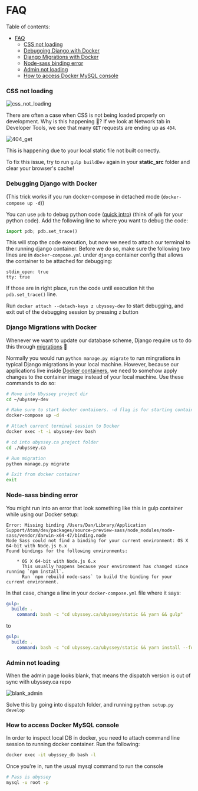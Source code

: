 # FAQ

Table of contents:
- [FAQ](#faq)
    - [CSS not loading](#css-not-loading)
    - [Debugging Django with Docker](#debugging-django-with-docker)
    - [Django Migrations with Docker](#django-migrations-with-docker)
    - [Node-sass binding error](#node-sass-binding-error)
    - [Admin not loading](#admin-not-loading)
    - [How to access Docker MySQL console](#how-to-access-docker-mysql-console)

### CSS not loading

![css_not_loading](https://user-images.githubusercontent.com/9669739/47315444-73224980-d5f9-11e8-86ad-d8fa91404413.png)

There are often a case when CSS is not being loaded properly on development. Why is this happening :thinking:? If we look at Network tab in Developer Tools, we see that many `GET` requests are ending up as `404`.

![404_get](https://user-images.githubusercontent.com/9669739/47315630-03608e80-d5fa-11e8-9422-ea8263a7420b.png)

This is happening due to your local static file not built correctly.

To fix this issue, try to run `gulp buildDev` again in your **static_src** folder and clear your browser's cache!

### Debugging Django with Docker

(This trick works if you run docker-compose in detached mode (`docker-compose up -d`))

You can use `pdb` to debug python code ([quick intro](https://github.com/spiside/pdb-tutorial)) (think of `gdb` for your python code). Add the following line to where you want to debug the code:

```python
import pdb; pdb.set_trace()
```

This will stop the code execution, but now we need to attach our terminal to the running django container. Before we do so, make sure the following two lines are in `docker-compose.yml` under `django` container config that allows the container to be attached for debugging:

```docker
stdin_open: true
tty: true
```

If those are in right place, run the code until execution hit the `pdb.set_trace()` line.

Run `docker attach --detach-keys z ubyssey-dev` to start debugging, and exit out of the debugging session by pressing `z` button


### Django Migrations with Docker

Whenever we want to update our database scheme, Django require us to do this through [migrations](https://docs.djangoproject.com/en/2.1/topics/migrations/)  :snake:

Normally you would run `python manage.py migrate` to run mingrations in typical Django migrations in your local machine. However, because our applications live inside [Docker containers](https://www.docker.com/resources/what-container), we need to somehow apply changes to the container image instead of your local machine. Use these commands to do so:

```bash
# Move into Ubyssey project dir
cd ~/ubyssey-dev

# Make sure to start docker containers. -d flag is for starting containers in the background
docker-compose up -d

# Attach current terminal session to Docker
docker exec -t -i ubyssey-dev bash

# cd into ubyssey.ca project folder
cd ./ubyssey.ca

# Run migration
python manage.py migrate

# Exit from docker container
exit
```

### Node-sass binding error

You might run into an error that look something like this in gulp container while using our Docker setup:

```
Error: Missing binding /Users/Dan/Library/Application Support/Atom/dev/packages/source-preview-sass/node_modules/node-sass/vendor/darwin-x64-47/binding.node
Node Sass could not find a binding for your current environment: OS X 64-bit with Node.js 6.x
Found bindings for the following environments:

    * OS X 64-bit with Node.js 6.x
      This usually happens because your environment has changed since running `npm install`.
      Run `npm rebuild node-sass` to build the binding for your current environment.
```

In that case, change a line in your `docker-compose.yml` file where it says:

```yaml
gulp:
  build: .
    command: bash -c "cd ubyssey.ca/ubyssey/static && yarn && gulp"
```

to

```yaml
gulp:
  build: .
    command: bash -c "cd ubyssey.ca/ubyssey/static && yarn install --force && gulp"
```

### Admin not loading

When the admin page looks blank, that means the dispatch version is out of sync with ubyssey.ca repo

![blank_admin](https://user-images.githubusercontent.com/9669739/54364105-7a3e0880-4629-11e9-8bb8-b0218f13c852.png)

Solve this by going into dispatch folder, and running `python setup.py develop`

### How to access Docker MySQL console

In order to inspect local DB in docker, you need to attach command line session to running docker container. Run the following:

```bash
docker exec -it ubyssey_db bash -l
```

Once you're in, run the usual mysql command to run the console

```bash
# Pass is ubyssey
mysql -u root -p
```
